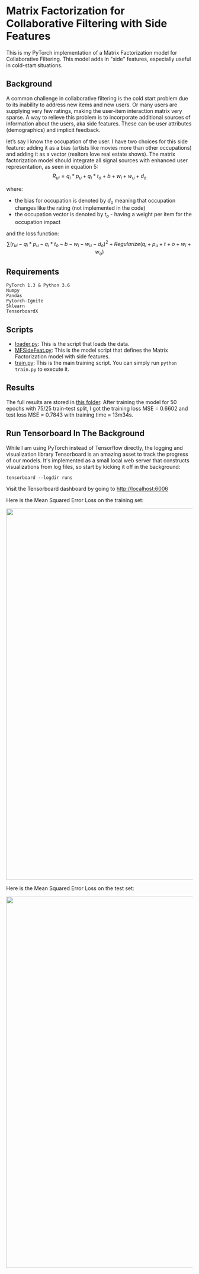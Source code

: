 # Matrix Factorization for Collaborative Filtering with Side Features

This is my PyTorch implementation of a Matrix Factorization model for Collaborative Filtering. This model adds in "side" features, especially useful in cold-start situations.

## Background
A common challenge in collaborative filtering is the cold start problem due to its inability to address new items and new users. Or many users are supplying very few ratings, making the user-item interaction matrix very sparse. A way to relieve this problem is to incorporate additional sources of information about the users, aka side features. These can be user attributes (demographics) and implicit feedback.  

let’s say I know the occupation of the user. I have two choices for this side feature: adding it as a bias (artists like movies more than other occupations) and adding it as a vector (realtors love real estate shows). The matrix factorization model should integrate all signal sources with enhanced user representation, as seen in equation 5:
$$R_{ui} = q_i*p_u+q_i*t_o + b + w_i + w_u +d_o $$ 

where:
- the bias for occupation is denoted by $d_o$ meaning that occupation changes like the rating (not implemented in the code)
- the occupation vector is denoted by $t_o$ - having a weight per item for the occupation impact

and the loss function: 
$$\sum{(r_{ui}-q_i*p_u-q_i*t_o-b-w_i-w_u-d_o)^2+Regularize(q_i+p_u+t+o+w_i+w_o)} $$





## Requirements
```
PyTorch 1.3 & Python 3.6
Numpy
Pandas
Pytorch-Ignite
Sklearn
TensorboardX
```

## Scripts
* [loader.py](https://github.com/khanhnamle1994/MetaRec/blob/master/Matrix-Factorization-Experiments/MF-Side-Features/loader.py): This is the script that loads the data.
* [MFSideFeat.py](https://github.com/khanhnamle1994/MetaRec/blob/master/Matrix-Factorization-Experiments/MF-Side-Features/MFSideFeat.py): This is the model script that defines the Matrix Factorization model with side features.
* [train.py](https://github.com/khanhnamle1994/MetaRec/blob/master/Matrix-Factorization-Experiments/MF-Side-Features/train.py): This is the main training script. You can simply run `python train.py` to execute it.

## Results
The full results are stored in [this folder](https://github.com/khanhnamle1994/MetaRec/tree/master/Matrix-Factorization-Experiments/MF-Side-Features/results).
After training the model for 50 epochs with 75/25 train-test split, I got the training loss MSE = 0.6602 and test loss MSE = 0.7843 with training time = 13m34s.

## Run Tensorboard In The Background
While I am using PyTorch instead of Tensorflow directly, the logging and visualization library Tensorboard is an amazing asset to track the progress of our models.
It's implemented as a small local web server that constructs visualizations from log files, so start by kicking it off in the background:

```
tensorboard --logdir runs
```

Visit the Tensorboard dashboard by going to [http://localhost:6006](http://localhost:6006)

Here is the Mean Squared Error Loss on the training set:

<img src="https://github.com/khanhnamle1994/MetaRec/blob/master/Matrix-Factorization-Experiments/MF-Side-Features/loss_mse.svg" width="1000" />

Here is the Mean Squared Error Loss on the test set:

<img src="https://github.com/khanhnamle1994/MetaRec/blob/master/Matrix-Factorization-Experiments/MF-Side-Features/validation_avg_loss.svg" width="1000" />
